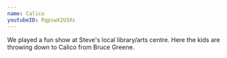 ```yaml
---
name: Calico
youtubeID: RqpswX2U3Xs
---
```


We played a fun show at Steve's local library/arts centre. Here the kids are throwing down to Calico from Bruce Greene.

